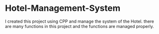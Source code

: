# Hotel-Management-System
I created this project using CPP and manage the system of the Hotel. there are many functions in this project and the functions are managed properly.
